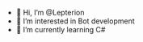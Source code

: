 - 👋 Hi, I’m @Lepterion
- 👀 I’m interested in Bot development
- 🌱 I’m currently learning C#

<!---
Lepterion/Lepterion is a ✨ special ✨ repository because its `README.md` (this file) appears on your GitHub profile.
You can click the Preview link to take a look at your changes.
--->
